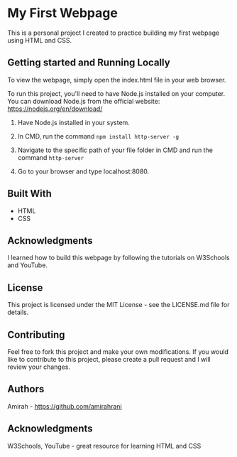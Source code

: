 # My First Webpage
This is a personal project I created to practice building my first webpage using HTML and CSS.

## Getting started and Running Locally
To view the webpage, simply open the index.html file in your web browser.

To run this project, you'll need to have Node.js installed on your computer. You can download Node.js from the official website: https://nodejs.org/en/download/

1. Have Node.js installed in your system.

2. In CMD, run the command `npm install http-server -g`

3. Navigate to the specific path of your file folder in CMD and run the command `http-server`

4. Go to your browser and type localhost:8080.

## Built With
- HTML
- CSS

## Acknowledgments
I learned how to build this webpage by following the tutorials on W3Schools and YouTube.

## License
This project is licensed under the MIT License - see the LICENSE.md file for details.

## Contributing
Feel free to fork this project and make your own modifications. If you would like to contribute to this project, please create a pull request and I will review your changes.

## Authors
Amirah - https://github.com/amirahrani

## Acknowledgments
W3Schools, YouTube - great resource for learning HTML and CSS